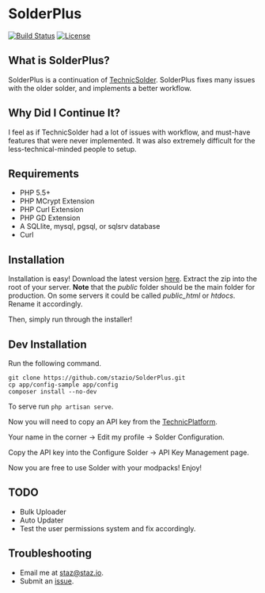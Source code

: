 SolderPlus
=============
[![Build Status](https://travis-ci.org/stazio/SolderPlus.svg?branch=master)](https://travis-ci.org/stazio/SolderPlus)
[![License](https://poser.pugx.org/solder/solder/license.svg)](https://packagist.org/packages/solder/solder)   

What is SolderPlus?
-------------
SolderPlus is a continuation of [TechnicSolder](http://docs.io).
SolderPlus fixes many issues with the older solder, and implements a better workflow.

Why Did I Continue It?
--------------
I feel as if TechnicSolder had a lot of issues with workflow, and must-have features that were never implemented.
It was also extremely difficult for the less-technical-minded people to setup.

Requirements
-------------
* PHP 5.5+
* PHP MCrypt Extension
* PHP Curl Extension
* PHP GD Extension
* A SQLlite, mysql, pgsql, or sqlsrv database
* Curl

Installation
-------------
Installation is easy! Download the latest version [here](https://github.com/stazio/SolderPlus/releases).
Extract the zip into the root of your server.
**Note** that the *public* folder should be the main folder for production. 
On some servers it could be called *public_html* or *htdocs*. Rename it accordingly.

Then, simply run through the installer!  


Dev Installation
----------------
Run the following command. 
```text
git clone https://github.com/stazio/SolderPlus.git
cp app/config-sample app/config
composer install --no-dev
```
To serve run ```php artisan serve```.

Now you will need to copy an API key from the [TechnicPlatform](https://www.technicpack.net/login).

Your name in the corner -> Edit my profile -> Solder Configuration.

Copy the API key into the Configure Solder -> API Key Management page.

Now you are free to use Solder with your modpacks! Enjoy!

TODO
-----
- Bulk Uploader
- Auto Updater
- Test the user permissions system and fix accordingly.

Troubleshooting
---
- Email me at [staz@staz.io](mailto:staz@staz.io).
- Submit an [issue](https://github.com/stazio/SolderPlus/issues).